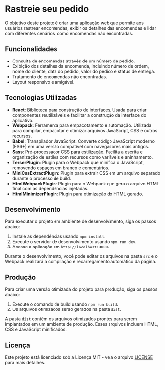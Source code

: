 
# Rastreie seu pedido

O objetivo deste projeto é criar uma aplicação web que permite aos usuários rastrear encomendas, exibir os detalhes das encomendas e lidar com diferentes cenários, como encomendas não encontradas.

## Funcionalidades

- Consulta de encomendas através de um número de pedido.
- Exibição dos detalhes da encomenda, incluindo número de ordem, nome do cliente, data do pedido, valor do pedido e status de entrega.
- Tratamento de encomendas não encontradas.
- Layout responsivo e amigável.

## Tecnologias Utilizadas

- **React**: Biblioteca para construção de interfaces. Usada para criar componentes reutilizáveis e facilitar a construção da interface do aplicativo.
- **Webpack**: Ferramenta para empacotamento e automação. Utilizada para compilar, empacotar e otimizar arquivos JavaScript, CSS e outros recursos.
- **Babel**: Transpilador JavaScript. Converte código JavaScript moderno (ES6+) em uma versão compatível com navegadores mais antigos.
- **Sass**: Pré-processador CSS para estilização. Facilita a escrita e organização de estilos com recursos como variáveis e aninhamento.
- **TerserPlugin**: Plugin para o Webpack que minifica o JavaScript, removendo espaços em branco e comentários.
- **MiniCssExtractPlugin**: Plugin para extrair CSS em um arquivo separado durante o processo de build.
- **HtmlWebpackPlugin**: Plugin para o Webpack que gera o arquivo HTML final com as dependências injetadas.
- **HtmlMinimizerPlugin**: Plugin para otimização do HTML gerado.

## Desenvolvimento

Para executar o projeto em ambiente de desenvolvimento, siga os passos abaixo:

1. Instale as dependências usando `npm install`.
2. Execute o servidor de desenvolvimento usando `npm run dev`.
3. Acesse a aplicação em `http://localhost:3000`.

Durante o desenvolvimento, você pode editar os arquivos na pasta `src` e o Webpack realizará a compilação e recarregamento automático da página.

## Produção

Para criar uma versão otimizada do projeto para produção, siga os passos abaixo:

1. Execute o comando de build usando `npm run build`.
2. Os arquivos otimizados serão gerados na pasta `dist`.

A pasta `dist` contém os arquivos otimizados prontos para serem implantados em um ambiente de produção. Esses arquivos incluem HTML, CSS e JavaScript minificados.

## Licença

Este projeto está licenciado sob a Licença MIT - veja o arquivo [LICENSE](LICENSE) para mais detalhes.

